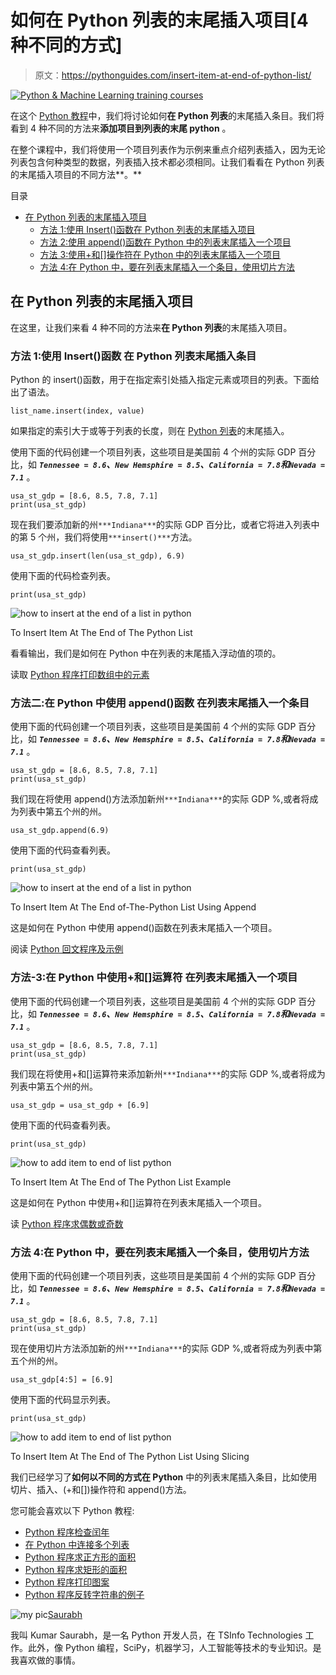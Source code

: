 # 如何在 Python 列表的末尾插入项目[4 种不同的方式]

> 原文：<https://pythonguides.com/insert-item-at-end-of-python-list/>

[![Python & Machine Learning training courses](img/49ec9c6da89a04c9f45bab643f8c765c.png)](https://sharepointsky.teachable.com/p/python-and-machine-learning-training-course)

在这个 [Python 教程](https://pythonguides.com/beginners-guide-to-programming/)中，我们将讨论如何**在 Python 列表**的末尾插入条目。我们将看到 4 种不同的方法来**添加项目到列表的末尾 python** 。

在整个课程中，我们将使用一个项目列表作为示例来重点介绍列表插入，因为无论列表包含何种类型的数据，列表插入技术都必须相同。让我们看看在 Python 列表的末尾插入项目的不同方法**。**

目录

[](#)

*   [在 Python 列表的末尾插入项目](#Insert_Item_At_End_of_Python_List "Insert Item At End of Python List")
    *   [方法 1:使用 Insert()函数在 Python 列表的末尾插入项目](#Method_1_Insert_Item_At_End_of_Python_List_using_insert_function "Method 1: Insert Item At End of Python List using insert() function")
    *   [方法 2:使用 append()函数在 Python 中的列表末尾插入一个项目](#Method_2_Insert_an_item_at_end_of_a_list_in_Python_using_append_function "Method 2: Insert an item at end of a list in Python using append() function")
    *   [方法 3:使用+和[]操作符在 Python 中的列表末尾插入一个项目](#Method-3_Insert_an_item_at_end_of_a_list_in_Python_using_and_Operator "Method-3: Insert an item at end of a list in Python using + and [] Operator")
    *   [方法 4:在 Python 中，要在列表末尾插入一个条目，使用切片方法](#Method_4_To_insert_an_item_at_end_of_a_list_in_Python_use_slicing_method "Method 4: To insert an item at end of a list in Python, use slicing method")

## 在 Python 列表的末尾插入项目

在这里，让我们来看 4 种不同的方法来**在 Python 列表**的末尾插入项目。

### **方法 1:使用 Insert()函数** 在 Python 列表末尾插入条目

Python 的 insert()函数，用于在指定索引处插入指定元素或项目的列表。下面给出了语法。

```
list_name.insert(index, value)
```

如果指定的索引大于或等于列表的长度，则在 [Python 列表](https://pythonguides.com/python-list-methods/)的末尾插入。

使用下面的代码创建一个项目列表，这些项目是美国前 4 个州的实际 GDP 百分比，如 ***`Tennessee = 8.6`、`New Hemsphire = 8.5`、`California = 7.8`和`Nevada = 7.1`*** 。

```
usa_st_gdp = [8.6, 8.5, 7.8, 7.1]
print(usa_st_gdp)
```

现在我们要添加新的州`***Indiana***`的实际 GDP 百分比，或者它将进入列表中的第 5 个州，我们将使用`***insert()***`方法。

```
usa_st_gdp.insert(len(usa_st_gdp), 6.9)
```

使用下面的代码检查列表。

```
print(usa_st_gdp)
```

![how to insert at the end of a list in python](img/62114026fac4c4cfd19f0af12d635e9d.png "To Insert Item At The End of The Python List")

To Insert Item At The End of The Python List

看看输出，我们是如何在 Python 中在列表的末尾插入浮动值的项的。

读取 [Python 程序打印数组中的元素](https://pythonguides.com/python-program-to-print-element-in-an-array/)

### **方法二:在 Python 中使用 append()函数** 在列表末尾插入一个条目

使用下面的代码创建一个项目列表，这些项目是美国前 4 个州的实际 GDP 百分比，如 ***`Tennessee = 8.6`、`New Hemsphire = 8.5`、`California = 7.8`和`Nevada = 7.1`*** 。

```
usa_st_gdp = [8.6, 8.5, 7.8, 7.1]
print(usa_st_gdp)
```

我们现在将使用 append()方法添加新州`***Indiana***`的实际 GDP %,或者将成为列表中第五个州的州。

```
usa_st_gdp.append(6.9)
```

使用下面的代码查看列表。

```
print(usa_st_gdp)
```

![how to insert at the end of a list in python](img/0760effd81e55ba69d7cf365b4826244.png "To Insert Item At The End of The Python List Using Append")

To Insert Item At The End of-The-Python List Using Append

这是如何在 Python 中使用 append()函数在列表末尾插入一个项目。

阅读 [Python 回文程序及示例](https://pythonguides.com/python-palindrome-program/)

### **方法-3:在 Python 中使用+和[]运算符** 在列表末尾插入一个项目

使用下面的代码创建一个项目列表，这些项目是美国前 4 个州的实际 GDP 百分比，如 ***`Tennessee = 8.6`、`New Hemsphire = 8.5`、`California = 7.8`和`Nevada = 7.1`*** 。

```
usa_st_gdp = [8.6, 8.5, 7.8, 7.1]
print(usa_st_gdp)
```

我们现在将使用+和[]运算符来添加新州`***Indiana***`的实际 GDP %,或者将成为列表中第五个州的州。

```
usa_st_gdp = usa_st_gdp + [6.9]
```

使用下面的代码查看列表。

```
print(usa_st_gdp)
```

![how to add item to end of list python](img/b38ba31781a2d012d9bf3a66b8233985.png "To Insert Item At The End of The Python List")

To Insert Item At The End of The Python List Example

这是如何在 Python 中使用+和[]运算符在列表末尾插入一个项目。

读 [Python 程序求偶数或奇数](https://pythonguides.com/python-program-for-even-or-odd/)

### **方法 4:在 Python 中，要在列表末尾插入一个条目，使用切片方法**

使用下面的代码创建一个项目列表，这些项目是美国前 4 个州的实际 GDP 百分比，如 ***`Tennessee = 8.6`、`New Hemsphire = 8.5`、`California = 7.8`和`Nevada = 7.1`*** 。

```
usa_st_gdp = [8.6, 8.5, 7.8, 7.1]
print(usa_st_gdp)
```

现在使用切片方法添加新的州`***Indiana***`的实际 GDP %,或者将成为列表中第五个州的州。

```
usa_st_gdp[4:5] = [6.9]
```

使用下面的代码显示列表。

```
print(usa_st_gdp)
```

![how to add item to end of list python](img/19417b63f4a5c3b324501c4019e8192b.png "To Insert Item At The End of The Python List Using Slicing")

To Insert Item At The End of The Python List Using Slicing

我们已经学习了**如何以不同的方式在 Python** 中的列表末尾插入条目，比如使用切片、插入、(+和[])操作符和 append()方法。

您可能会喜欢以下 Python 教程:

*   [Python 程序检查闰年](https://pythonguides.com/python-program-to-check-leap-year/)
*   [在 Python 中连接多个列表](https://pythonguides.com/concatenate-multiple-lists-in-python/)
*   [Python 程序求正方形的面积](https://pythonguides.com/python-program-to-find-the-area-of-square/)
*   [Python 程序求矩形的面积](https://pythonguides.com/python-program-to-find-an-area-of-a-rectangle/)
*   [Python 程序打印图案](https://pythonguides.com/print-pattern-in-python/)
*   [Python 程序反转字符串的例子](https://pythonguides.com/python-program-to-reverse-a-string/)

![my pic](img/fc8bddad8c470ec33818e154c88c3897.png "my pic")[Saurabh](https://pythonguides.com/author/saurabh/)

我叫 Kumar Saurabh，是一名 Python 开发人员，在 TSInfo Technologies 工作。此外，像 Python 编程，SciPy，机器学习，人工智能等技术的专业知识。是我喜欢做的事情。